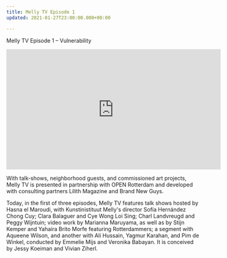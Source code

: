```yaml
---
title: Melly TV Episode 1
updated: 2021-01-27T23:00:00.000+00:00

---
```

Melly TV Episode 1 – Vulnerability

<iframe width="560" height="315" src="https://www.youtube.com/embed/CDTXyvs26JE?controls=0" frameborder="0" allow="accelerometer; autoplay; clipboard-write; encrypted-media; gyroscope; picture-in-picture" ></iframe>

With talk-shows, neighborhood guests, and commissioned art projects, Melly TV is presented in partnership with OPEN Rotterdam and developed with consulting partners Lilith Magazine and Brand New Guys.

Today, in the first of three episodes, Melly TV features talk shows hosted by Hasna el Maroudi, with Kunstinistituut Melly's director Sofía Hernández Chong Cuy; Clara Balaguer and Cye Wong Loi Sing; Charl Landvreugd and Peggy Wijntuin; video work by Marianna Maruyama, as well as by Stijn Kemper and Yahaira Brito Morfe featuring Rotterdammers; a segment with Aqueene Wilson, and another with Ali Hussain, Yagmur Karahan, and Pim de Winkel, conducted by Emmelie Mijs and Veronika Babayan. It is conceived by Jessy Koeiman and Vivian Ziherl.